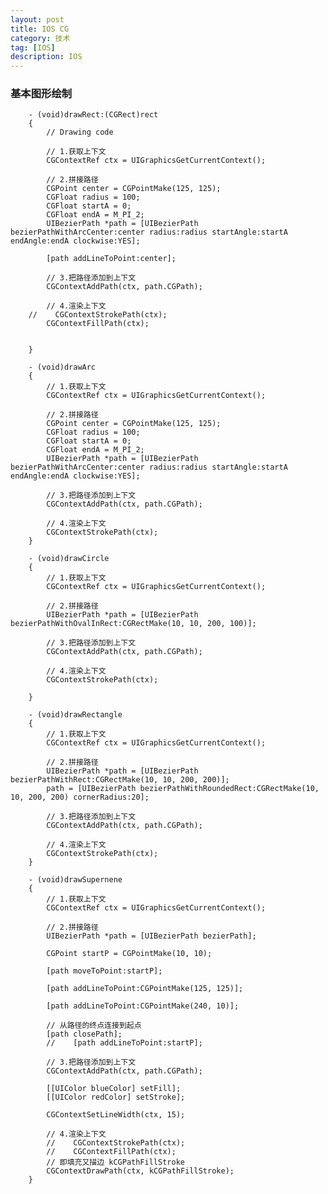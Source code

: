 ```yaml
---
layout: post
title: IOS CG
category: 技术
tag: [IOS]
description: IOS
---
```



### 基本图形绘制
	
		- (void)drawRect:(CGRect)rect
		{
			// Drawing code
		
			// 1.获取上下文
			CGContextRef ctx = UIGraphicsGetCurrentContext();
			
			// 2.拼接路径
			CGPoint center = CGPointMake(125, 125);
			CGFloat radius = 100;
			CGFloat startA = 0;
			CGFloat endA = M_PI_2;
			UIBezierPath *path = [UIBezierPath bezierPathWithArcCenter:center radius:radius startAngle:startA endAngle:endA clockwise:YES];
			
			[path addLineToPoint:center];
			
			// 3.把路径添加到上下文
			CGContextAddPath(ctx, path.CGPath);
			
			// 4.渲染上下文
		//    CGContextStrokePath(ctx);
			CGContextFillPath(ctx);
		
		
		}
		
		- (void)drawArc
		{
			// 1.获取上下文
			CGContextRef ctx = UIGraphicsGetCurrentContext();
			
			// 2.拼接路径
			CGPoint center = CGPointMake(125, 125);
			CGFloat radius = 100;
			CGFloat startA = 0;
			CGFloat endA = M_PI_2;
			UIBezierPath *path = [UIBezierPath bezierPathWithArcCenter:center radius:radius startAngle:startA endAngle:endA clockwise:YES];
			
			// 3.把路径添加到上下文
			CGContextAddPath(ctx, path.CGPath);
			
			// 4.渲染上下文
			CGContextStrokePath(ctx);
		}
		
		- (void)drawCircle
		{
			// 1.获取上下文
			CGContextRef ctx = UIGraphicsGetCurrentContext();
			
			// 2.拼接路径
			UIBezierPath *path = [UIBezierPath bezierPathWithOvalInRect:CGRectMake(10, 10, 200, 100)];
			
			// 3.把路径添加到上下文
			CGContextAddPath(ctx, path.CGPath);
			
			// 4.渲染上下文
			CGContextStrokePath(ctx);
		
		}
		
		- (void)drawRectangle
		{
			// 1.获取上下文
			CGContextRef ctx = UIGraphicsGetCurrentContext();
			
			// 2.拼接路径
			UIBezierPath *path = [UIBezierPath bezierPathWithRect:CGRectMake(10, 10, 200, 200)];
			path = [UIBezierPath bezierPathWithRoundedRect:CGRectMake(10, 10, 200, 200) cornerRadius:20];
			
			// 3.把路径添加到上下文
			CGContextAddPath(ctx, path.CGPath);
			
			// 4.渲染上下文
			CGContextStrokePath(ctx);
		}
		
		- (void)drawSupernene
		{
			// 1.获取上下文
			CGContextRef ctx = UIGraphicsGetCurrentContext();
			
			// 2.拼接路径
			UIBezierPath *path = [UIBezierPath bezierPath];
			
			CGPoint startP = CGPointMake(10, 10);
			
			[path moveToPoint:startP];
			
			[path addLineToPoint:CGPointMake(125, 125)];
			
			[path addLineToPoint:CGPointMake(240, 10)];
			
			// 从路径的终点连接到起点
			[path closePath];
			//    [path addLineToPoint:startP];
			
			// 3.把路径添加到上下文
			CGContextAddPath(ctx, path.CGPath);
			
			[[UIColor blueColor] setFill];
			[[UIColor redColor] setStroke];
			
			CGContextSetLineWidth(ctx, 15);
			
			// 4.渲染上下文
			//    CGContextStrokePath(ctx);
			//    CGContextFillPath(ctx);
			// 即填充又描边 kCGPathFillStroke
			CGContextDrawPath(ctx, kCGPathFillStroke);
		}
		